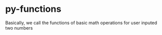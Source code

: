 # py-functions
Basically, we call the functions of basic math operations for user inputed two numbers

